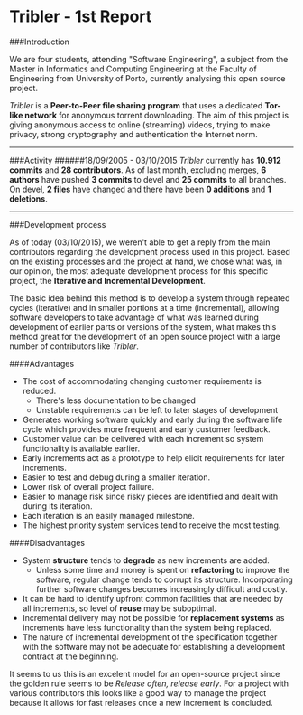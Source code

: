 # Tribler - 1st Report

###Introduction

We are four students, attending "Software Engineering", a subject from the Master in Informatics and Computing Engineering at the Faculty of Engineering from University of Porto, currently analysing this open source project.

_Tribler_ is a **Peer-to-Peer file sharing program** that uses a dedicated **Tor-like network** for anonymous torrent downloading. The aim of this project is giving anonymous access to online (streaming) videos, trying to make privacy, strong cryptography and authentication the Internet norm.

****

###Activity
######18/09/2005 - 03/10/2015
_Tribler_ currently has **10.912 commits** and **28 contributors**. As of last month, excluding merges, **6 authors** have pushed **3 commits** to devel and **25 commits** to all branches. On devel, **2 files** have changed and there have been **0 additions** and **1 deletions**.

****

###Development process

As of today (03/10/2015), we weren't able to get a reply from the main contributors regarding the development process used in this project. Based on the existing processes and the project at hand, we chose what was, in our opinion, the most adequate development process for this specific project, the **Iterative and Incremental Development**.

The basic idea behind this method is to develop a system through repeated cycles (iterative) and in smaller portions at a time (incremental), allowing software developers to take advantage of what was learned during development of earlier parts or versions of the system, what makes this method great for the development of an open source project with a large number of contributors like _Tribler_.

####Advantages

* The cost of accommodating changing customer requirements is reduced.
  * There's less documentation to be changed
  * Unstable requirements can be left to later stages of development
* Generates working software quickly and early during the software life cycle which provides more frequent and early customer feedback.
* Customer value can be delivered with each increment so system functionality is available earlier.
* Early increments act as a prototype to help elicit requirements for later increments.
* Easier to test and debug during a smaller iteration.
* Lower risk of overall project failure.
* Easier to manage risk since risky pieces are identified and dealt with during its iteration.
* Each iteration is an easily managed milestone.
* The highest priority system services tend to receive the most testing.

####Disadvantages

* System **structure** tends to **degrade** as new increments are added.
  * Unless some time and money is spent on **refactoring** to improve the software, regular change tends to corrupt its structure. Incorporating further software changes becomes increasingly difficult and costly.
* It can be hard to identify upfront common facilities that are needed by all increments, so level of **reuse** may be suboptimal.
* Incremental delivery may not be possible for **replacement systems** as increments have less functionality than the system being replaced.
* The nature of incremental development of the specification together with the software may not be adequate for establishing a development contract at the beginning.

It seems to us this is an excelent model for an open-source project since the golden rule seems to be _Release often, release early_. For a project with various contributors this looks like a good way to manage the project because it allows for fast releases once a new increment is concluded.
